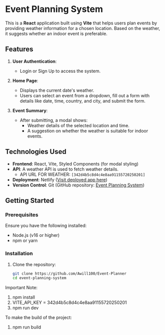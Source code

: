 # Event Planning System

This is a **React** application built using **Vite** that helps users plan events by providing weather information for a chosen location. Based on the weather, it suggests whether an indoor event is preferable.

## Features
1. **User Authentication**:  
   - Login or Sign Up to access the system.

2. **Home Page**:  
   - Displays the current date's weather.  
   - Users can select an event from a dropdown, fill out a form with details like date, time, country, and city, and submit the form.  

3. **Event Summary**:  
   - After submitting, a modal shows:  
     - Weather details of the selected location and time.  
     - A suggestion on whether the weather is suitable for indoor events.  


## Technologies Used
- **Frontend**: React, Vite, Styled Components (for modal styling)
- **API**: A weather API is used to fetch weather details.  
  - API URL FOR WEATHER: `[342d4b5c8d4c4e8aa91155720250201]`
- **Deployment**: Netlify ([Visit deployed app here](https://679006567d24396ce29804fd--fascinating-baklava-ad0bb7.netlify.app/))
- **Version Control**: Git (GitHub repository: [Event Planning System](https://github.com/Awill100/Event-Planner))  

## Getting Started

### Prerequisites
Ensure you have the following installed:
- Node.js (v16 or higher)
- npm or yarn

### Installation
1. Clone the repository:
   ```bash
   git clone https://github.com/Awill100/Event-Planner
   cd event-planning-system


Important Note:
1) npm install
2) VITE_API_KEY = 342d4b5c8d4c4e8aa91155720250201
3) npm run dev

To make the build of the project:
1) npm run build
